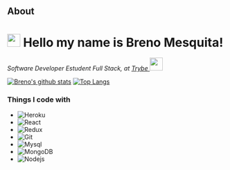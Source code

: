 ## About
<h1>
   <img src="https://emojis.slackmojis.com/emojis/images/1531849430/4246/blob-sunglasses.gif?1531849430" width="30" />
  Hello my name is Breno Mesquita!
</h1>

<p><em>Software Developer Estudent Full Stack, at <a href="https://github.com/betrybe"> Trybe </a> <img
      src="https://media.giphy.com/media/WUlplcMpOCEmTGBtBW/giphy.gif" width="30"> </em></p>

[![Breno's github stats](https://github-readme-stats.vercel.app/api?username=brenomesquita)](https://github.com/anuraghazra/github-readme-stats)
[![Top Langs](https://github-readme-stats.vercel.app/api/top-langs/?username=brenomesquita&layout=compact&title_color=fff&icon_color=79ff97&text_color=9f9f9f&bg_color=151515)](https://github.com/anuraghazra/github-readme-stats)
      
<h3>Things I code with</h3>
<ul>
  <li>
    <img alt="Heroku" src="https://img.shields.io/badge/-Heroku-430098?style=flat-square&logo=heroku&logoColor=white" />
  </li>
  <li>
    <img alt="React" src="https://img.shields.io/badge/-React-45b8d8?style=flat-square&logo=react&logoColor=white" />
  </li>
  <li>
    <img alt="Redux" src="https://img.shields.io/badge/-Redux-764ABC?style=flat-square&logo=redux&logoColor=white" />
  </li>
  <li>
    <img alt="Git" src="https://img.shields.io/badge/-Git-F05032?style=flat-square&logo=git&logoColor=white" />
  </li>
  <li>
    <img alt="Mysql" src="https://img.shields.io/badge/-MySql-4479A1?style=flat-square&logo=mysql&logoColor=white" />
  </li>
  <li>
    <img alt="MongoDB"
      src="https://img.shields.io/badge/-MongoDB-13aa52?style=flat-square&logo=mongodb&logoColor=white" />
  </li>
  <li>
    <img alt="Nodejs"
      src="https://img.shields.io/badge/-Nodejs-43853d?style=flat-square&logo=Node.js&logoColor=white" />
  </li>
</ul>
